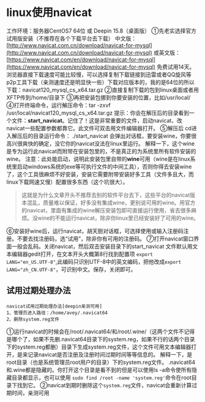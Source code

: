 # linux使用navicat

工作环境：服务器CentOS7 64位 或 Deepin 15.8（桌面版）
①先老实选择官方试用版安装（不推荐在各个下载平台去下载）
中文版：[http://www.navicat.com.cn/download/navicat-for-mysql](http://www.navicat.com.cn/download/navicat-for-mysql)
或英文版：[https://www.navicat.com/en/download/navicat-for-mysql](https://www.navicat.com/en/download/navicat-for-mysql)
免费试用14天。
浏览器直接下载速度可能比较慢，可以选择复制下载链接到迅雷或者QQ旋风等p2p工具下载（亲测速度还是明显快一些）下载对应版本的，我的是64位的所以下载：navicat120_mysql_cs_x64.tar.gz
②直接复制下载的包到linux桌面或者用XFTP传到/home/目录下
③再把安装包挪到你要安装的位置，比如/usr/local/
④打开终端命令，运行解压命令：tar -zxvf  /usr/local/navicat120_mysql_cs_x64.tar.gz
提示：你会在解压后的目录看到一个文件：**start_navicat**。记住了！这是非常重要的文件，启动navicat、改navicat一些配置参数都靠它。此文件可双击用文件编辑器打开。
⑤解压后  cd进入解压后的目录运行命令：
./start_navicat
会弹出对话框，要安装wine，你要很高兴很爽快的确定，没它你的navicat没法在linux里运行。
解释一下，这个wine是专为运行此navicat而附带在安装包里的，不是真正的为系统里所有软件安装的wine。
注意：此处能启动，说明此安装包里自带的**wine**可用（wine是在linux系统里启动windows系统的exe等可执行文件的中间工具），否则你得去安装wine了，这个工具很麻烦不好安装，安装它需要附带安装好多工具（文件多且大，而linux下载网速又慢）配置很多东西（这个坑很大）。
> 这就是为什么文章开头不推荐去别的软件平台去下，这些平台的navicat版本混乱，质量难以保证，好多没有集成wine，更别说可用的wine。用官方的navicat，里面有集成的wine解压安装包即可直接运行使用，省去很多麻烦。没wine的不能运行navicat，除非你linux里已经安装好了可用的wine。

⑥安装好wine后，运行navicat，胡天厨对话框，可选择使用或输入注册码注册。不要去找注册码，选“试用”，除非你有可用的注册码。
⑦打开navicat窗口界面一般会乱码。关闭navicat，然后双击安装目录下的start_navicat 文件默认用文本编辑器gedit打开，在文本开头大概第8行找到配置项 `export LANG="en_US.UTF-8"`,此编码只识别UTF-8中的英文编码，把他改成`export LANG="zh_CN.UTF-8"`，可识别中文。保存，关闭即可。

## 试用过期处理办法

```
navicat试用过期处理办法[deepin亲测可用]
1、管理员进入路径：/home/avey/.navicat64
2、删除system.reg文件
```

①运行navicat的时候会在/root/.navicat64/和/root/.wine/（这两个文件不记得是哪个了，如果不先删.navicat64目录下的system.reg，如果不行的话两个目录下的system.reg都删）目录下生成system.reg文件，这个文件可用文本编辑器打开，是来记录navicat是否注册及注册时间过期时间等等信息的。
解释一下，是root目录（也是系统管理员root用户的目录）下的system.reg文件。
.navicat64和.wine都是隐藏的。你打开这个目录是看不到的但是可以使用ls -a命令使所有隐藏目录都显示，也可以使用
`sudo find /root -name 'system.reg'`命令在root目录下找到它。
②navicat到期时删除这个`system.reg`文件，navicat会重新计算过期时间，亲测可用
